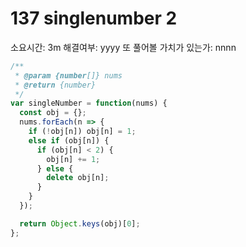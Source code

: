 # 137 singlenumber 2

소요시간: 3m
해결여부: yyyy
또 풀어볼 가치가 있는가: nnnn

```js
/**
 * @param {number[]} nums
 * @return {number}
 */
var singleNumber = function(nums) {
  const obj = {};
  nums.forEach(n => {
    if (!obj[n]) obj[n] = 1;
    else if (obj[n]) {
      if (obj[n] < 2) {
        obj[n] += 1;
      } else {
        delete obj[n];
      }
    }
  });

  return Object.keys(obj)[0];
};
```
